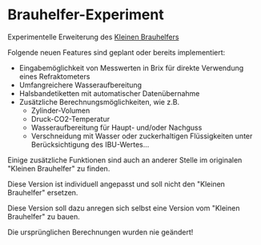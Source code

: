 # Brauhelfer-Experiment

Experimentelle Erweiterung des [Kleinen Brauhelfers](http://www.joerum.de/kleiner-brauhelfer)

Folgende neuen Features sind geplant oder bereits implementiert:

- Eingabemöglichkeit von Messwerten in Brix für direkte Verwendung eines Refraktometers
- Umfangreichere Wasseraufbereitung
- Halsbandetiketten mit automatischer Datenübernahme
- Zusätzliche Berechnungsmöglichkeiten, wie z.B.
    - Zylinder-Volumen
    - Druck-CO2-Temperatur
    - Wasseraufbereitung für Haupt- und/oder Nachguss
    - Verschneidung mit Wasser oder zuckerhaltigen Flüssigkeiten unter Berücksichtigung des IBU-Wertes...
    
 Einige zusätzliche Funktionen sind auch an anderer Stelle im originalen "Kleinen Brauhelfer" zu finden. 
 
 Diese Version ist individuell angepasst und soll nicht den "Kleinen Brauhelfer" ersetzen.
 
 Diese Version soll dazu anregen sich selbst eine Version vom "Kleinen Brauhelfer" zu bauen.
 
 Die ursprünglichen Berechnungen wurden nie geändert!
